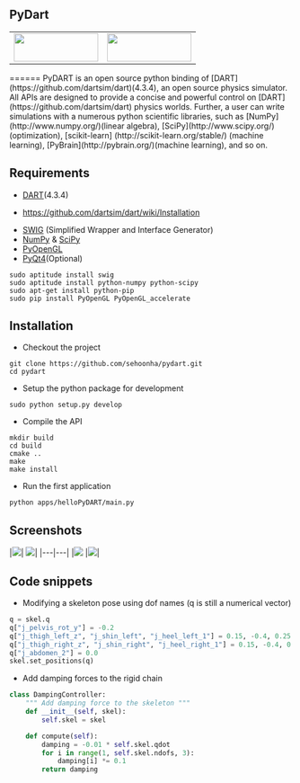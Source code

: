 ## PyDart

<table>
<tr>
<td>  
  <img src="https://github.com/dartsim/dart/raw/master/doxygen/DART%20logo.png" width="150" height="50" />
</td>
<td>
  <img src="https://www.python.org/static/community_logos/python-logo.png" width="150" height="50" />
</td>
</tr>
</table>
======
PyDART is an open source python binding of [DART](https://github.com/dartsim/dart)(4.3.4), an open source physics simulator.
All APIs are designed to provide a concise and powerful control on [DART](https://github.com/dartsim/dart) physics worlds.
Further, a user can write simulations with a numerous python scientific libraries, 
such as [NumPy](http://www.numpy.org/)(linear algebra),
[SciPy](http://www.scipy.org/)(optimization), 
[scikit-learn] (http://scikit-learn.org/stable/) (machine learning),
[PyBrain](http://pybrain.org/)(machine learning),
and so on.

## Requirements
- [DART](https://github.com/dartsim/dart)(4.3.4)
 + https://github.com/dartsim/dart/wiki/Installation
- [SWIG](http://www.swig.org/) (Simplified Wrapper and Interface Generator)
- [NumPy](http://www.numpy.org/) & [SciPy](http://www.scipy.org/)
- [PyOpenGL](http://pyopengl.sourceforge.net/) 
- [PyQt4](http://www.riverbankcomputing.com/software/pyqt/download)(Optional)
```
sudo aptitude install swig
sudo aptitude install python-numpy python-scipy 
sudo apt-get install python-pip
sudo pip install PyOpenGL PyOpenGL_accelerate
```

## Installation
- Checkout the project
```
git clone https://github.com/sehoonha/pydart.git
cd pydart
```
- Setup the python package for development
```
sudo python setup.py develop
```
- Compile the API
```
mkdir build
cd build
cmake ..
make
make install
```
- Run the first application
```
python apps/helloPyDART/main.py
```

## Screenshots
|![](https://github.com/sehoonha/pydart/blob/master/data/images/frame_bipedjump.png)|
![](https://github.com/sehoonha/pydart/blob/master/data/images/frame_bipedstand.png)|
|---|---|
|![](https://github.com/sehoonha/pydart/blob/master/data/images/frame_rigidchain.png)
|![](https://github.com/sehoonha/pydart/blob/master/data/images/frame_softbodies.png)|

## Code snippets
- Modifying a skeleton pose using dof names (q is still a numerical vector)
```python
q = skel.q
q["j_pelvis_rot_y"] = -0.2
q["j_thigh_left_z", "j_shin_left", "j_heel_left_1"] = 0.15, -0.4, 0.25
q["j_thigh_right_z", "j_shin_right", "j_heel_right_1"] = 0.15, -0.4, 0.25
q["j_abdomen_2"] = 0.0
skel.set_positions(q)
```
- Add damping forces to the rigid chain
```python
class DampingController:
    """ Add damping force to the skeleton """
    def __init__(self, skel):
        self.skel = skel

    def compute(self):
        damping = -0.01 * self.skel.qdot
        for i in range(1, self.skel.ndofs, 3):
            damping[i] *= 0.1
        return damping
```